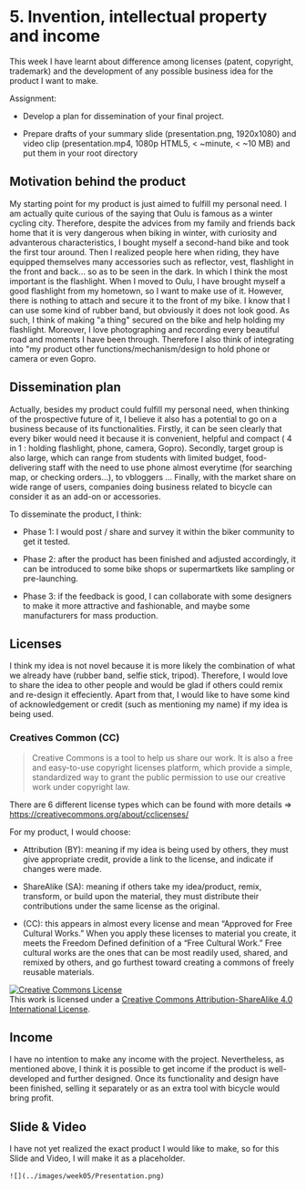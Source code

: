 # 5. Invention, intellectual property and income

This week I have learnt about difference among licenses (patent, copyright, trademark) and the development of any possible business idea for the product I want to make.

Assignment:

- Develop a plan for dissemination of your final project.

- Prepare drafts of your summary slide (presentation.png, 1920x1080) and video clip (presentation.mp4, 1080p HTML5, < ~minute, < ~10 MB) and put them in your root directory

## Motivation behind the product

My starting point for my product is just aimed to fulfill my personal need. 
I am actually quite curious of the saying that Oulu is famous as a winter cycling city. 
Therefore, despite the advices from my family and friends back home that it is very dangerous when biking in winter, with curiosity and advanterous characteristics, I bought myself a second-hand bike and took the first tour around. 
Then I realized people here when riding, they have equipped themselves many accessories such as reflector, vest, flashlight in the front and back… so as to be seen in the dark. 
In which I think the most important is the flashlight. 
When I moved to Oulu, I have brought myself a good flashlight from my hometown, so I want to make use of it. 
However, there is nothing to attach and secure it to the front of my bike. 
I know that I can use some kind of rubber band, but obviously it does not look good. 
As such, I think of making "a thing" secured on the bike and help holding my flashlight. 
Moreover, I love photographing and recording every beautiful road and moments I have been through. 
Therefore I also think of integrating into "my product other functions/mechanism/design to hold phone or camera or even Gopro. 

## Dissemination plan

Actually, besides my product could fulfill my personal need, when thinking of the prospective future of it, I believe it also has a potential to go on a business because of its functionalities. 
Firstly, it can be seen clearly that every biker would need it because it is convenient, helpful and compact ( 4 in 1 : holding flashlight, phone, camera, Gopro). 
Secondly, target group is also large, which can range from students with limited budget, food-delivering staff with the need to use phone almost everytime (for searching map, or checking orders…), to vbloggers … 
Finally, with the market share on wide range of users, companies doing business related to bicycle can consider it as an add-on or accessories.

To disseminate the product, I think:

- Phase 1: I would post / share and survey it within the biker community to get it tested. 

- Phase 2: after the product has been finished and adjusted accordingly, it can be introduced to some bike shops or supermartkets like sampling or pre-launching. 

- Phase 3: if the feedback is good, I can collaborate with some designers to make it more attractive and fashionable, and maybe some manufacturers for mass production.

## Licenses

I think my idea is not novel because it is more likely the combination of what we already have (rubber band, selfie stick, tripod). 
Therefore, I would love to share the idea to other people and would be glad if others could remix and re-design it effeciently.
Apart from that, I would like to have some kind of acknowledgement or credit (such as mentioning my name) if my idea is being used.


### Creatives Common (CC)

>Creative Commons is a tool to help us share our work. 
>It is also a free and easy-to-use copyright licenses platform, which provide a simple, standardized way to grant the public permission to use our creative work under copyright law.

There are 6 different license types which can be found with more details => <https://creativecommons.org/about/cclicenses/>

For my product, I would choose:

- Attribution (BY): meaning if my idea is being used by others, they must give appropriate credit, provide a link to the license, and indicate if changes were made. 

- ShareAlike (SA): meaning if others take my idea/product, remix, transform, or build upon the material, they must distribute their contributions under the same license as the original.

- (CC): this appears in almost every license and mean “Approved for Free Cultural Works.” When you apply these licenses to material you create, it meets the Freedom Defined definition of a “Free Cultural Work.” Free cultural works are the ones that can be most readily used, shared, and remixed by others, and go furthest toward creating a commons of freely reusable materials.

<a rel="license" href="http://creativecommons.org/licenses/by-sa/4.0/"><img alt="Creative Commons License" style="border-width:0" src="https://i.creativecommons.org/l/by-sa/4.0/88x31.png" /></a><br />This work is licensed under a <a rel="license" href="http://creativecommons.org/licenses/by-sa/4.0/">Creative Commons Attribution-ShareAlike 4.0 International License</a>.

## Income

I have no intention to make any income with the project. 
Nevertheless, as mentioned above, I think it is possible to get income if the product is well-developed and further designed.
Once its functionality and design have been finished, selling it separately or as an extra tool with bicycle would bring profit.

## Slide & Video

I have not yet realized the exact product I would like to make, so for this Slide and Video, I will make it as a placeholder.

	![](../images/week05/Presentation.png)